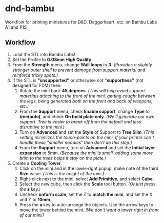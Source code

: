 # dnd-bambu
Workflow for printing miniatures for D&amp;D, Daggerheart, etc. on Bambu Labs A1 and P1S

## Workflow

1. Load the STL into Bambu Labs!
2. Set the Profile to **0.08mm High Quality**.
3. From the **Strength** menu, change **Wall loops** to **3**. *(Provides a slightly stronger outer shell to prevent damage from support material and reinforce tricky spots.)*
4. If the STL is **"unsupported"** or otherwise *not* **"supportless"** (not designed for FDM) then:
    1. Rotate the mini back **45 degrees**. *(This will help avoid support materials attaching to the front of the mini, getting caught between the legs, being generated both on the front and back of weapons, etc.)*
    2. From the **Support** menu, check **Enable support**, change **Type** to **tree(auto)**, and check **On build plate only**. *(We'll generate our own support. Tree is easier to break off than the default and less disruptive to the mini.)*
    3. Turn on **Advanced** and set the **Style** of Support to **Tree Slim**. *(This setting minimizes the touch-points on the mini. If your printer can't handle these "smaller noodles" then don't do this step.)*
    4. From the **Support** menu, turn on **Advanced** and set the **Initial layer expansion** to 5mm. *(Because the mini is small, adding some more brim to the trees helps it stay on the plate.)*
5. Create a **Cooling Tower**.
    1. Click on the mini and in the lower-right popup, make note of the third **Size** value. *(This is the height of the mini.)*
    2. Right-click next to the mini, select **Add Primitive**, and select **Cube**.
    3. Select the new cube, then click the **Scale** tool button. *(Or just press the **s** key.)*
    4. Uncheck **unform scale**, set the Z to **match the mini**, and set the X and Y to **10mm**.
    5. Press the **a** key to auto-arrange the objects. Use the arrow keys to move the tower behind the mini. *(We don't want a tower right in front of our mini!)*
